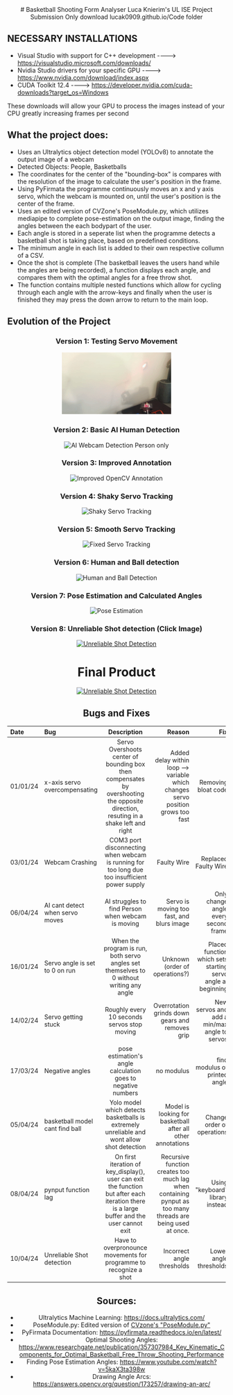 <div align='center'>
# Basketball Shooting Form Analyser 
Luca Knierim's UL ISE Project Submission
Only download lucak0909.github.io/Code folder
</div>

 ## NECESSARY INSTALLATIONS
  - Visual Studio with support for C++ development  ----> https://visualstudio.microsoft.com/downloads/
  - Nvidia Studio drivers for your specific GPU  ----> https://www.nvidia.com/download/index.aspx
  - CUDA Toolkit 12.4  ----> https://developer.nvidia.com/cuda-downloads?target_os=Windows

These downloads will allow your GPU to process the images instead of your CPU greatly increasing frames per second


## What the project does:
- Uses an Ultralytics object detection model (YOLOv8) to annotate the output image of a webcam
- Detected Objects: People, Basketballs
- The coordinates for the center of the "bounding-box" is compares with the resolution of the image to calculate the user's position in the frame.
- Using PyFirmata the programme continuously moves an x and y axis servo, which the webcam is mounted on, until the user's position is the center of the frame.
- Uses an edited version of CVZone's PoseModule.py, which utilizes mediapipe to complete pose-estimation on the output image, finding the angles between the each bodypart of the user.
- Each angle is stored in a seperate list when the programme detects a basketball shot is taking place, based on predefined conditions.
- The minimum angle in each list is added to their own respective collumn of a CSV.
- Once the shot is complete (The basketball leaves the users hand while the angles are being recorded), a function displays each angle, and compares them with the optimal angles for a free throw shot.
- The function contains multiple nested functions which allow for cycling through each angle with the arrow-keys and finally when the user is finished they may press the down arrow to return to the main loop.


## Evolution of the Project
<div align='center'>

### Version 1: Testing Servo Movement
<img src='/docs/videos/LaserXY.gif' title='Servos with laser XY demo' width='50%'/>
    
### Version 2: Basic AI Human Detection 
<img src='/docs/videos/detectionV1.gif' title='AI Webcam Detection Person only' width='50%'/>
    
### Version 3: Improved Annotation
<img src='/docs/videos/detectionV2.gif' title='Improved OpenCV Annotation' width='50%'/>
    
### Version 4: Shaky Servo Tracking
<img src='/docs/videos/V3.gif' title='Shaky Servo Tracking' width='50%'/>
    
### Version 5: Smooth Servo Tracking
<img src='/docs/videos/V4.gif' title='Fixed Servo Tracking' width='50%'/>
    
### Version 6: Human and Ball detection
<img src='/docs/videos/V5.gif' title='Human and Ball Detection' width='50%'/>
    
### Version 7: Pose Estimation and Calculated Angles
<img src='/docs/videos/V6.gif' title='Pose Estimation' width='50%'/>

### Version 8: Unreliable Shot detection (Click Image)
[![Unreliable Shot Detection](https://img.youtube.com/vi/Ip50om6sWt4/0.jpg)](https://www.youtube.com/watch?v=Ip50om6sWt4)

# Final Product
[![Unreliable Shot Detection](https://img.youtube.com/vi/Ip50om6sWt4/0.jpg)](https://www.youtube.com/watch?v=Ip50om6sWt4)


## Bugs and Fixes
| Date | Bug      | Description | Reason | Fix    |
| :--- | :---     |    :----:   |   ---: |   ---: |
|01/01/24| x-axis servo overcompensating | Servo Overshoots center of bounding box then compensates by overshooting the opposite direction, resuting in a shake left and right | Added delay within loop --> variable which changes servo position grows too fast | Removing bloat code |
|03/01/24| Webcam Crashing | COM3 port disconnecting when webcam is running for too long due too insufficient power supply | Faulty Wire | Replaced Faulty Wire |
|06/04/24| AI cant detect when servo moves | AI struggles to find Person when webcam is moving | Servo is moving too fast, and blurs image | Only change angle every second frame |
|16/01/24| Servo angle is set to 0 on run | When the program is run, both servo angles set themselves to 0 without writing any angle | Unknown (order of operations?) | Placed function which sets starting servo angle at beginning |
|14/02/24| Servo getting stuck | Roughly every 10 seconds servos stop moving | Overrotation grinds down gears and removes grip | New servos and add a min/max angle to servos |
|17/03/24| Negative angles | pose estimation's angle calculation goes to negative numbers | no modulus | find modulus of printed angle |
|05/04/24| basketball model cant find ball | Yolo model which detects basketballs is extremely unreliable and wont allow shot detection | Model is looking for basketball after all other annotations | Change order of operations |
|08/04/24| pynput function lag | On first iteration of key_display(), user can exit the function but after each iteration there is a large buffer and the user cannot exit | Recursive function creates too much lag when containing pynput as too many threads are being used at once. | Using "keyboard" library instead |
|10/04/24| Unreliable Shot detection | Have to overpronounce movements for programme to recognize a shot | Incorrect angle thresholds | Lower angle thresholds |


## Sources:
- Ultralytics Machine Learning: https://docs.ultralytics.com/
- PoseModule.py: Edited version of [CVzone's "PoseModule.py"](https://github.com/cvzone/cvzone/blob/master/cvzone/PoseModule.py)
- PyFirmata Documentation: https://pyfirmata.readthedocs.io/en/latest/
- Optimal Shooting Angles: https://www.researchgate.net/publication/357307984_Key_Kinematic_Components_for_Optimal_Basketball_Free_Throw_Shooting_Performance
- Finding Pose Estimation Angles: https://www.youtube.com/watch?v=5kaX3ta398w
- Drawing Angle Arcs: https://answers.opencv.org/question/173257/drawing-an-arc/


